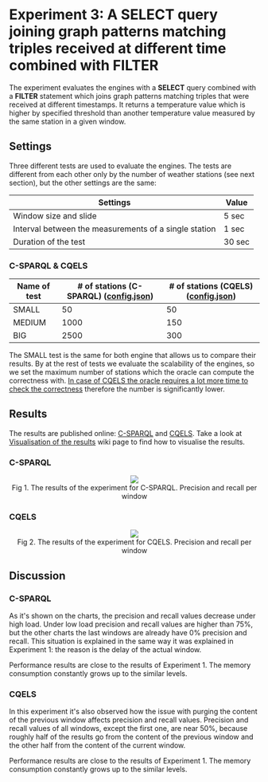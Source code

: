 # Experiment 3: A SELECT query joining graph patterns matching triples received at different time combined with FILTER

The experiment evaluates the engines with a **SELECT** query combined with a **FILTER** statement which joins graph patterns matching triples that were received at different timestamps. It returns a temperature value which is higher by specified threshold than another temperature value measured by the same station in a given window.

## Settings

Three different tests are used to evaluate the engines. The tests are different from each other only by the number of weather stations (see next section), but the other settings are the same:

Settings | Value
---------|------
Window size and slide | 5 sec
Interval between the measurements of a single station | 1 sec
Duration of the test | 30 sec

### C-SPARQL & CQELS

Name of test | # of stations (C-SPARQL) ([config.json](https://github.com/YABench/yabench-one/blob/master/Experiment_3/csparql/config.json)) | # of stations (CQELS) ([config.json](https://github.com/YABench/yabench-one/blob/master/Experiment_3/cqels/config.json))
-------------|--------------------------|----------------------
SMALL | 50 | 50
MEDIUM | 1000 | 150
BIG | 2500 | 300

The SMALL test is the same for both engine that allows us to compare their results. By at the rest of tests we evaluate the scalability of the engines, so we set the maximum number of stations which the oracle can compute the correctness with. [In case of CQELS the oracle requires a lot more time to check the correctness](TODO) therefore the number is significantly lower.

## Results

The results are published online: [C-SPARQL](https://github.com/YABench/yabench-one/tree/master/Experiment_3/csparql/results) and [CQELS](https://github.com/YABench/yabench-one/tree/master/Experiment_3/cqels/results). Take a look at [Visualisation of the results](https://github.com/YABench/yabench/wiki#visualisation-the-results) wiki page to find how to visualise the results.

### C-SPARQL

<p align="center">
    <img src="http://yabench.github.io/yabench-one/Experiment_3/csparql/ORACLE_pr.png"/>
    </br>
    Fig 1. The results of the experiment for C-SPARQL. Precision and recall per window
</p>

### CQELS

<p align="center">
    <img src="http://yabench.github.io/yabench-one/Experiment_3/cqels/ORACLE_pr.png"/>
    </br>
    Fig 2. The results of the experiment for CQELS. Precision and recall per window
</p>

## Discussion

### C-SPARQL

As it's shown on the charts, the precision and recall values decrease under high load. Under low load precision and recall values are higher than 75%, but the other charts the last windows are already have 0% precision and recall. This situation is explained in the same way it was explained in Experiment 1: the reason is the delay of the actual window.

Performance results are close to the results of Experiment 1. The memory consumption constantly grows up to the similar levels.

### CQELS

In this experiment it's also observed how the issue with purging the content of the previous window affects precision and recall values. Precision and recall values of all windows, except the first one, are near 50%, because roughly half of the results go from the content of the previous window and the other half from the content of the current window.

Performance results are close to the results of Experiment 1. The memory consumption constantly grows up to the similar levels.
